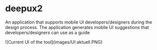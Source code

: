 # deepux2
An application that supports mobile UI developers/designers during the design process. The application generates mobile UI suggestions that developers/designers can use as a guide

![Current UI of the tool](images/UI aktuell.PNG)
